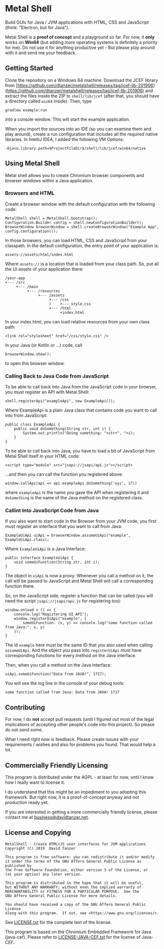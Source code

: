 # Metal Shell

Build GUIs for Java / JVM applications with HTML, CSS and JavaScript (think: "Electron, but for Java").

Metal Shell is a **proof of concept** and a playground so far. For now, it **only** works on **Win64** (but adding more operating systems is definitely a priority for me). Do not use it for anything productive yet - But please play around with it and send me your feedback.

## Getting Started

Clone the repository on a Windows 64 machine. Download the JCEF library from [https://github.com/dtanzer/metalshell/releases/tag/jcef-lib-201906](https://github.com/dtanzer/metalshell/releases/tag/jcef-lib-201906) and extract the files inside the ZIP to ```shell/lib/jcef``` (after that, you should have a directory called ```win64``` inside). Then, type

    gradlew example:run
    
into a console window. This will start the example application.

When you import the sources into an IDE (so you can examine them and play around), create a run configuration that includes all the required native libraries. In IntelliJ IDEA, I added the following VM Options:

    -Djava.library.path=$ProjectFileDir$/shell/lib/jcef/win64/native

## Using Metal Shell

Metal shell allows you to create Chromium browser components and browser windows within a Java application. 

### Browsers and HTML

Create a browser window with the default configuration with the following code:

    MetalShell shell = MetalShell.bootstrap();
    Configuration.Builder config = shell.newConfigurationBuilder();
    BrowserWindow browserWindow = shell.createBrowserWindow("Example App", config.configuration());

In those browsers, you can load HTML, CSS and JavaScript from your classpath. In the default configuration, the entry point of your application is:

    assets://assets/html/index.html

Where ```assets://``` is a location that is loaded from your class path. So, put all the UI assets of your application there:

    /your-app
    +--- /src
         +--- /main
              +--- /resources
                   +--- /assets
                        +--- /css
                        |    +--- style.css
                        +--- /html
                             +index.html

In your index.html, you can load relative resources from your own class path:

    <link rel="stylesheet" href="/css/style.css" />

In your Java (or Kotlin or ...) code, call

    browserWindow.show();

to open this browser window. 

### Calling Back to Java Code from JavaScript

To be able to call back into Java from the JavaScript code in your browser, you must register an API with Metal Shell:

    shell.registerApi("exampleApi", new ExampleApi());

Where ExampleApi is a plain Java class that contains code you want to call into from JavaScript:

    public class ExampleApi {
        public void doSomething(String str, int i) {
            System.out.println("Doing something: "+str+", "+i);
        }
    }

To be able to call back into Java, you have to load a bit of JavaScript from Metal Shell itself in your HTML code:

    <script type="module" src="jsapi://jsapi/api.js"></script>

...and then you can call the function you registered above:

    window.callApi(api => api.exampleApi.doSomething('xyz', 17))

where ```exampleApi``` is the name you gave the API when registering it and ```doSomething``` is the name of the Java method on the registered class.

### Callint Into JavaScript Code from Java

If you also want to start code in the Browser from your JVM code, you first must register an interface that you want to call from Java:

    ExampleUiApi uiApi = browserWindow.assumeUiApi("example", ExampleUiApi.class);
    
Where ```ExampleUiApi``` is a Java Interface:

    public interface ExampleUiApi {
        void someUiFunction(String str, int i);
    }

The object in ```uiApi``` is now a proxy: Whenever you call a method on it, the call will be passed to JavaScript and Metal Shell will call a corresponding function there.

So, on the JavaScript side, register a function that can be called (you will need the script ```jsapi://jsapi/api.js``` for registering too):

    window.onload = () => {
        console.log("Registering UI API");
        window.registerUiApi("example", {
            someUiFunction: (x, y) => console.log("some function called from Java:", x, y)
        });
    }

The id ```example``` here must be the same ID that you also used when calling ```assumeUiApi```. And the object you pass into ```registerUiApi``` must have corresponding functions for every method on the Java interface.

Then, when you call a method on the Java interface:

    uiApi.someUiFunction("Data from JAVA!", 1717);

You will see the log line in the console of your debug tools:

    some function called from Java: Data from JAVA! 1717

## Contributing

For now, I do **not** accept pull requests (until I figured out most of the legal implications of accepting other people's code into this project). So please do not send some.

What I need right now is feedback. Please create issues with your requirements / wishes and also for problems you found. That would help a lot.

## Commercially Friendly Licensing

This program is distributed under the AGPL - at least for now, until I know how I really want to license it.

I do understand that this might be an impediment to you adopting this framework. But right now, it is a proof-of-concept anyway and not production ready yet.

If you are interested in getting a more commercially friendly license, please contact me at [business@davidtanzer.net](mailto:business@davidtanzer.net).

## License and Copying

    MetalShell - Create HTML+JS user interfaces for JVM applications
    Copyright (C) 2019  David Tanzer

    This program is free software: you can redistribute it and/or modify
    it under the terms of the GNU Affero General Public License as published by
    the Free Software Foundation, either version 3 of the License, or
    (at your option) any later version.

    This program is distributed in the hope that it will be useful,
    but WITHOUT ANY WARRANTY; without even the implied warranty of
    MERCHANTABILITY or FITNESS FOR A PARTICULAR PURPOSE.  See the
    GNU Affero General Public License for more details.

    You should have received a copy of the GNU Affero General Public License
    along with this program.  If not, see <https://www.gnu.org/licenses/>.

See [LICENSE.txt](LICENSE.txt) for the complete text of the license.

This program is based on the Chromium Embedded Framework for Java (java-cef). Please refer to [LICENSE-JAVA-CEF.txt](LICENSE-JAVA-CEF.txt) for the license of Java-CEF.
